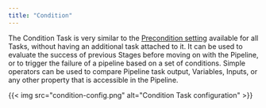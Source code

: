 ```yaml
---
title: "Condition"
---
```


The Condition Task is very similar to the [Precondition setting](/Pipelines/Tasks/#precondition-and-continue-on-failure) available for all Tasks, without having an additional task attached to it. It can be used to evaluate the success of previous Stages before moving on with the Pipeline, or to trigger the failure of a pipeline based on a set of conditions. Simple operators can be used to compare Pipeline task output, Variables, Inputs, or any other property that is accessible in the Pipeline.

{{< img src="condition-config.png" alt="Condition Task configuration" >}}